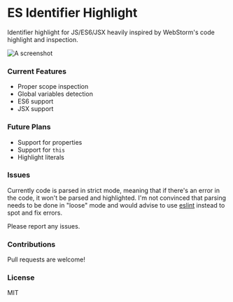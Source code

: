 # ES Identifier Highlight

Identifier highlight for JS/ES6/JSX heavily inspired by WebStorm's code highlight and inspection.

![A screenshot](http://i.imgur.com/18avdoZ.gif)

### Current Features
* Proper scope inspection
* Global variables detection
* ES6 support
* JSX support

### Future Plans
* Support for properties
* Support for `this`
* Highlight literals

### Issues
Currently code is parsed in strict mode, meaning that if there's an error in the code, it won't be parsed and highlighted. I'm not convinced that parsing needs to be done in "loose" mode and would advise to use [eslint](https://atom.io/packages/linter-eslint) instead to spot and fix errors.

Please report any issues.

### Contributions
Pull requests are welcome!

### License
MIT
